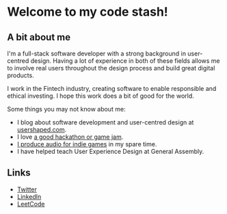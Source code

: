 # Welcome to my code stash!


## A bit about me
I'm a full-stack software developer with a strong background in user-centred design. Having a lot of experience in both of these fields allows me to involve real users throughout the design process and build great digital products.

I work in the Fintech industry, creating software to enable responsible and ethical investing. I hope this work does a bit of good for the world.

Some things you may not know about me:
- I blog about software development and user-centred design at [usershaped.com](https://usershaped.com).
- I love [a good hackathon or game jam](https://itch.io/profile/mradbourne).
- [I produce audio for indie games](https://soundcloud.com/mradbourne) in my spare time.
- I have helped teach User Experience Design at General Assembly.

## Links
- [Twitter](https://twitter.com/usershaped)
- [LinkedIn](https://www.linkedin.com/in/mradbourne/)
- [LeetCode](https://leetcode.com/usershaped/)
